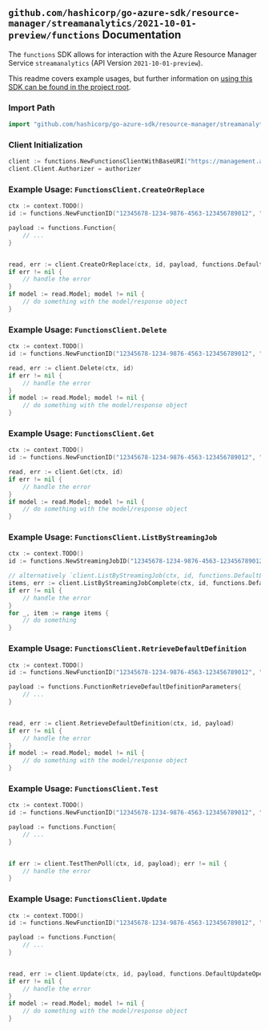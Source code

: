 
## `github.com/hashicorp/go-azure-sdk/resource-manager/streamanalytics/2021-10-01-preview/functions` Documentation

The `functions` SDK allows for interaction with the Azure Resource Manager Service `streamanalytics` (API Version `2021-10-01-preview`).

This readme covers example usages, but further information on [using this SDK can be found in the project root](https://github.com/hashicorp/go-azure-sdk/tree/main/docs).

### Import Path

```go
import "github.com/hashicorp/go-azure-sdk/resource-manager/streamanalytics/2021-10-01-preview/functions"
```


### Client Initialization

```go
client := functions.NewFunctionsClientWithBaseURI("https://management.azure.com")
client.Client.Authorizer = authorizer
```


### Example Usage: `FunctionsClient.CreateOrReplace`

```go
ctx := context.TODO()
id := functions.NewFunctionID("12345678-1234-9876-4563-123456789012", "example-resource-group", "streamingJobValue", "functionValue")

payload := functions.Function{
	// ...
}


read, err := client.CreateOrReplace(ctx, id, payload, functions.DefaultCreateOrReplaceOperationOptions())
if err != nil {
	// handle the error
}
if model := read.Model; model != nil {
	// do something with the model/response object
}
```


### Example Usage: `FunctionsClient.Delete`

```go
ctx := context.TODO()
id := functions.NewFunctionID("12345678-1234-9876-4563-123456789012", "example-resource-group", "streamingJobValue", "functionValue")

read, err := client.Delete(ctx, id)
if err != nil {
	// handle the error
}
if model := read.Model; model != nil {
	// do something with the model/response object
}
```


### Example Usage: `FunctionsClient.Get`

```go
ctx := context.TODO()
id := functions.NewFunctionID("12345678-1234-9876-4563-123456789012", "example-resource-group", "streamingJobValue", "functionValue")

read, err := client.Get(ctx, id)
if err != nil {
	// handle the error
}
if model := read.Model; model != nil {
	// do something with the model/response object
}
```


### Example Usage: `FunctionsClient.ListByStreamingJob`

```go
ctx := context.TODO()
id := functions.NewStreamingJobID("12345678-1234-9876-4563-123456789012", "example-resource-group", "streamingJobValue")

// alternatively `client.ListByStreamingJob(ctx, id, functions.DefaultListByStreamingJobOperationOptions())` can be used to do batched pagination
items, err := client.ListByStreamingJobComplete(ctx, id, functions.DefaultListByStreamingJobOperationOptions())
if err != nil {
	// handle the error
}
for _, item := range items {
	// do something
}
```


### Example Usage: `FunctionsClient.RetrieveDefaultDefinition`

```go
ctx := context.TODO()
id := functions.NewFunctionID("12345678-1234-9876-4563-123456789012", "example-resource-group", "streamingJobValue", "functionValue")

payload := functions.FunctionRetrieveDefaultDefinitionParameters{
	// ...
}


read, err := client.RetrieveDefaultDefinition(ctx, id, payload)
if err != nil {
	// handle the error
}
if model := read.Model; model != nil {
	// do something with the model/response object
}
```


### Example Usage: `FunctionsClient.Test`

```go
ctx := context.TODO()
id := functions.NewFunctionID("12345678-1234-9876-4563-123456789012", "example-resource-group", "streamingJobValue", "functionValue")

payload := functions.Function{
	// ...
}


if err := client.TestThenPoll(ctx, id, payload); err != nil {
	// handle the error
}
```


### Example Usage: `FunctionsClient.Update`

```go
ctx := context.TODO()
id := functions.NewFunctionID("12345678-1234-9876-4563-123456789012", "example-resource-group", "streamingJobValue", "functionValue")

payload := functions.Function{
	// ...
}


read, err := client.Update(ctx, id, payload, functions.DefaultUpdateOperationOptions())
if err != nil {
	// handle the error
}
if model := read.Model; model != nil {
	// do something with the model/response object
}
```
